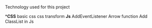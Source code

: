 Technology used for this project

*****CSS****
basic css
css transform
****Js****
AddEventListener
Arrow function
Add ClassList in Js